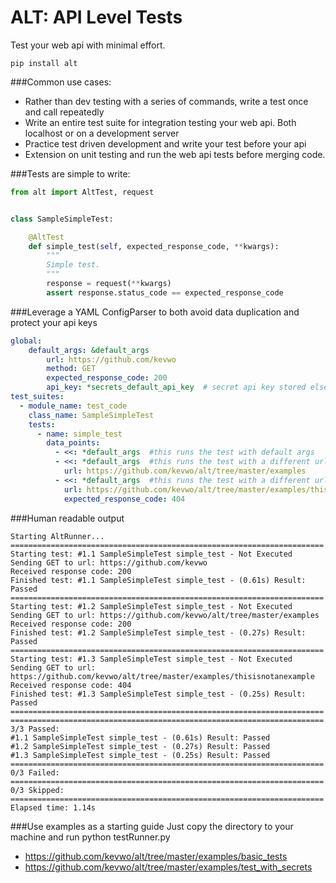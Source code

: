 # ALT:  API Level Tests

Test your web api with minimal effort. 

```
pip install alt
```

###Common use cases:
* Rather than dev testing with a series of commands, write a test once and call repeatedly
* Write an entire test suite for integration testing your web api. Both localhost or on a development server
* Practice test driven development and write your test before your api
* Extension on unit testing and run the web api tests before merging code.

###Tests are simple to write:

```python
from alt import AltTest, request


class SampleSimpleTest:

    @AltTest
    def simple_test(self, expected_response_code, **kwargs):
        """
        Simple test.
        """
        response = request(**kwargs)
        assert response.status_code == expected_response_code
```

###Leverage a YAML ConfigParser to both avoid data duplication and protect your api keys
```yaml
global:
    default_args: &default_args
        url: https://github.com/kevwo
        method: GET
        expected_response_code: 200
        api_key: *secrets_default_api_key  # secret api key stored elsewhere
test_suites:
  - module_name: test_code
    class_name: SampleSimpleTest
    tests:
      - name: simple_test
        data_points:
          - <<: *default_args  #this runs the test with default args
          - <<: *default_args  #this runs the test with a different url
            url: https://github.com/kevwo/alt/tree/master/examples
          - <<: *default_args  #this runs the test with a different url and error code
            url: https://github.com/kevwo/alt/tree/master/examples/thisisnotanexample
            expected_response_code: 404
```

###Human readable output
```
Starting AltRunner...
======================================================================
Starting test: #1.1 SampleSimpleTest simple_test - Not Executed
Sending GET to url: https://github.com/kevwo
Received response code: 200
Finished test: #1.1 SampleSimpleTest simple_test - (0.61s) Result: Passed
======================================================================
Starting test: #1.2 SampleSimpleTest simple_test - Not Executed
Sending GET to url: https://github.com/kevwo/alt/tree/master/examples
Received response code: 200
Finished test: #1.2 SampleSimpleTest simple_test - (0.27s) Result: Passed
======================================================================
Starting test: #1.3 SampleSimpleTest simple_test - Not Executed
Sending GET to url: https://github.com/kevwo/alt/tree/master/examples/thisisnotanexample
Received response code: 404
Finished test: #1.3 SampleSimpleTest simple_test - (0.25s) Result: Passed
======================================================================
======================================================================
3/3 Passed:
#1.1 SampleSimpleTest simple_test - (0.61s) Result: Passed
#1.2 SampleSimpleTest simple_test - (0.27s) Result: Passed
#1.3 SampleSimpleTest simple_test - (0.25s) Result: Passed
======================================================================
0/3 Failed:
======================================================================
0/3 Skipped:
======================================================================
Elapsed time: 1.14s
```

###Use examples as a starting guide
Just copy the directory to your machine and run python testRunner.py
* https://github.com/kevwo/alt/tree/master/examples/basic_tests
* https://github.com/kevwo/alt/tree/master/examples/test_with_secrets
